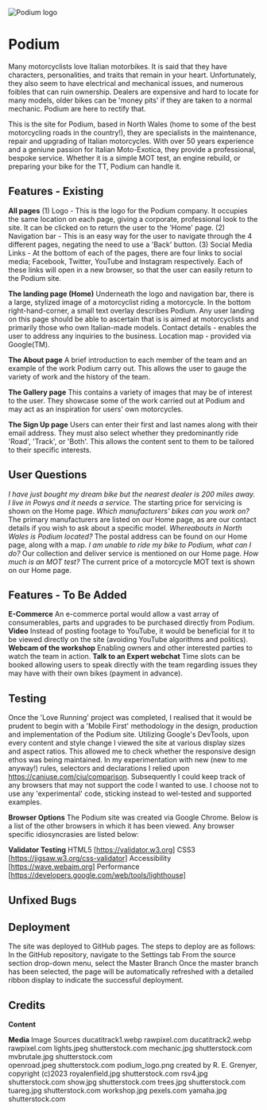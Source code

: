![Podium logo](Grenyerre/CI_PP1_POD/assets/images/podium.png)

# Podium #
Many motorcyclists love Italian motorbikes. It is said that they have characters, personalities, and traits that remain in your heart. Unfortunately, they also seem to have
electrical and mechanical issues, and numerous foibles that can ruin ownership. Dealers are expensive and hard to locate for many models, older bikes can be 'money pits' if
they are taken to a normal mechanic. Podium are here to rectify that.

This is the site for Podium, based in North Wales (home to some of the best motorcycling roads in the country!), they are specialists in the maintenance, repair and upgrading
of Italian motorcycles. With over 50 years experience and a geniune passion for Italian Moto-Exotica, they provide a professional, bespoke service. Whether it is a simple MOT test, an engine rebuild, or preparing your bike for the TT, Podium can handle it.

## Features - Existing ##
**All pages**
(1) Logo - This is the logo for the Podium company. It occupies the same location on each page, giving a corporate, professional look to the site. It can be clicked on to
return the user to the 'Home' page.
(2) Navigation bar - This is an easy way for the user to navigate through the 4 different pages, negating the need to use a 'Back' button.
(3) Social Media Links - At the bottom of each of the pages, there are four links to social media; Facebook, Twitter, YouTube and Instagram respectively. Each of these links
will open in a new browser, so that the user can easily return to the Podium site.

**The landing page (Home)**
Underneath the logo and navigation bar, there is a large, stylized image of a motorcyclist riding a motorcycle. In the bottom right-hand-corner, a small text overlay describes
Podium. Any user landing on this page should be able to ascertain that is is aimed at motorcyclists and primarily those who own Italian-made models.
Contact details - enables the user to address any inquiries to the business.
Location map  - provided via Google(TM).

**The About page**
A brief introduction to each member of the team and an example of the work Podium carry out. This allows the user to gauge the variety of work and the history of the team.

**The Gallery page**
This contains a variety of images that may be of interest to the user. They showcase some of the work carried out at Podium and may act as an inspiration for users' own
motorcycles.

**The Sign Up page**
Users can enter their first and last names along with their email address. They must also select whether they predominantly ride 'Road', 'Track', or 'Both'. This allows the
content sent to them to be tailored to their specific interests.

## User Questions ##
*I have just bought my dream bike but the nearest dealer is 200 miles away. I live in Powys and it needs a service.* The starting price for servicing is shown on the Home page.
*Which manufacturers' bikes can you work on?* The primary manufacturers are listed on our Home page, as are our contact details if you wish to ask about a specific model.
*Whereabouts in North Wales is Podium located?* The postal address can be found on our Home page, along with a map.
*I am unable to ride my bike to Podium, what can I do?* Our collection and deliver service is mentioned on our Home page.
*How much is an MOT test?* The current price of a motorcycle MOT text is shown on our Home page.

## Features - To Be Added ##
**E-Commerce**
An e-commerce portal would allow a vast array of consumerables, parts and upgrades to be purchased directly from Podium.
**Video**
Instead of posting footage to YouTube, it would be beneficial for it to be viewed directly on the site (avoiding YouTube algorithms and politics).
**Webcam of the workshop**
Enabling owners and other interested parties to watch the team in action.
**Talk to an Expert webchat**
Time slots can be booked allowing users to speak directly with the team regarding issues they may have with their own bikes (payment in advance).

## Testing ##

Once the 'Love Running' project was completed, I realised that it would be prudent to begin with a 'Mobile First' methodology in the design, production and implementation
of the Podium site. Utilizing Google's DevTools, upon every content and style change I viewed the site at various display sizes and aspect ratios. This allowed me to
check whether the responsive design ethos was being maintained.
In my experimentation with new (new to me anyway!) rules, selectors and declarations I relied upon <https://caniuse.com/ciu/comparison>. Subsequently I could keep track of
any browsers that may not support the code I wanted to use. I choose not to use any 'experimental' code, sticking instead to wel-tested and supported examples.

**Browser Options**
The Podium site was created via Google Chrome. Below is a list of the other browsers in which it has been viewed. Any browser specific idiosyncrasies are listed below:

**Validator Testing**
HTML5 [https://validator.w3.org]
CSS3 [https://jigsaw.w3.org/css-validator]
Accessibility [https://wave.webaim.org]
Performance [https://developers.google.com/web/tools/lighthouse]

## Unfixed Bugs ##

## Deployment ##
The site was deployed to GitHub pages. The steps to deploy are as follows:
In the GitHub repository, navigate to the Settings tab
From the source section drop-down menu, select the Master Branch
Once the master branch has been selected, the page will be automatically refreshed with a detailed ribbon display to indicate the successful deployment.

## Credits ##

**Content**

**Media**
Image Sources
ducatitrack1.webp	rawpixel.com
ducatitrack2.webp	rawpixel.com
lights.jpeg		    shutterstock.com
mechanic.jpg		shutterstock.com
mvbrutale.jpg		shutterstock.com		
openroad.jpeg		shutterstock.com
podium_logo.png     created by R. E. Grenyer, copyright (c)2023
royalenfield.jpg	shutterstock.com
rsv4.jpg		    shutterstock.com
show.jpg		    shutterstock.com
trees.jpg		    shutterstock.com
tuareg.jpg		    shutterstock.com
workshop.jpg	    pexels.com
yamaha.jpg		    shutterstock.com
